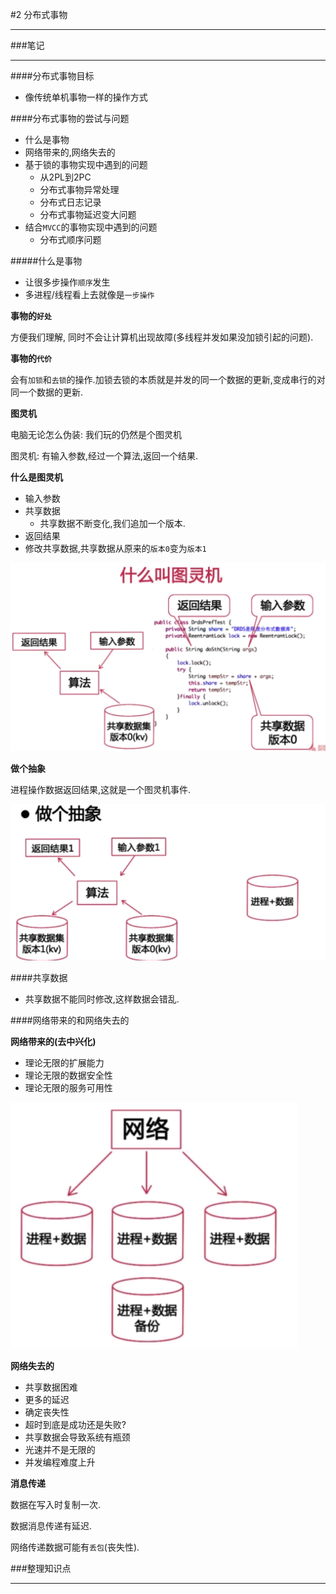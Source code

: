 #2 分布式事物

---

###笔记

---

####分布式事物目标

* 像传统单机事物一样的操作方式

####分布式事物的尝试与问题

* 什么是事物
* 网络带来的,网络失去的
* 基于锁的事物实现中遇到的问题
	* 从2PL到2PC
	* 分布式事物异常处理
	* 分布式日志记录
	* 分布式事物延迟变大问题
* 结合`MVCC`的事物实现中遇到的问题 
	* 分布式顺序问题 

#####什么是事物

* 让很多步操作`顺序`发生
* 多进程/线程看上去就像是`一步操作`

**事物的`好处`**

方便我们理解, 同时不会让计算机出现故障(多线程并发如果没加锁引起的问题).

**事物的`代价`**

会有`加锁`和`去锁`的操作.加锁去锁的本质就是并发的同一个数据的更新,变成串行的对同一个数据的更新.

**图灵机**

电脑无论怎么伪装: 我们玩的仍然是个图灵机

图灵机: 有输入参数,经过一个算法,返回一个结果.

**什么是图灵机**

* 输入参数
* 共享数据
	* 共享数据不断变化,我们追加一个版本.
* 返回结果
* 修改共享数据,共享数据从原来的`版本0`变为`版本1`

![turing-machine](./img/turing-machine.png "turing-machine")

**做个抽象**

进程操作数据返回结果,这就是一个图灵机事件.

![抽象](./img/10.png "抽象")

####共享数据

* 共享数据不能同时修改,这样数据会错乱.

####网络带来的和网络失去的

**网络带来的(去中兴化)**

* 理论无限的扩展能力
* 理论无限的数据安全性
* 理论无限的服务可用性


![网络带来的](./img/11.png "网络带来的")

**网络失去的**

* 共享数据困难
* 更多的延迟
* 确定丧失性
* 超时到底是成功还是失败?
* 共享数据会导致系统有瓶颈
* 光速并不是无限的
* 并发编程难度上升

**消息传递**

数据在写入时复制一次.

数据消息传递有延迟.

网络传递数据可能有`丢包`(丧失性).

###整理知识点

---